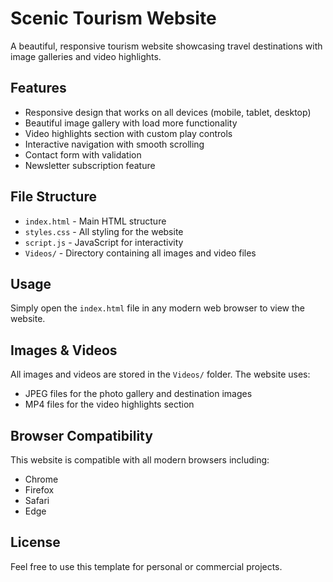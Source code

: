 # Scenic Tourism Website

A beautiful, responsive tourism website showcasing travel destinations with image galleries and video highlights.

## Features

- Responsive design that works on all devices (mobile, tablet, desktop)
- Beautiful image gallery with load more functionality
- Video highlights section with custom play controls
- Interactive navigation with smooth scrolling
- Contact form with validation
- Newsletter subscription feature

## File Structure

- `index.html` - Main HTML structure
- `styles.css` - All styling for the website
- `script.js` - JavaScript for interactivity
- `Videos/` - Directory containing all images and video files

## Usage

Simply open the `index.html` file in any modern web browser to view the website.

## Images & Videos

All images and videos are stored in the `Videos/` folder. The website uses:

- JPEG files for the photo gallery and destination images
- MP4 files for the video highlights section

## Browser Compatibility

This website is compatible with all modern browsers including:
- Chrome
- Firefox
- Safari
- Edge

## License

Feel free to use this template for personal or commercial projects. 